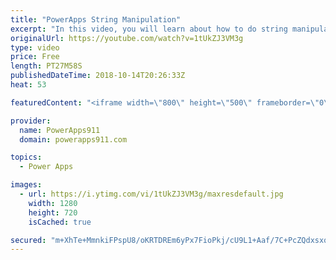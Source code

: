 ```yaml
---
title: "PowerApps String Manipulation"
excerpt: "In this video, you will learn about how to do string manipulation in PowerApps. This core skill helps you when you need to change text that comes from users or data sources to meet your needs. Functions covered include: * Left * Right * Mid * Substitute  * Replace * Find * Len  Check out our upcoming"
originalUrl: https://youtube.com/watch?v=1tUkZJ3VM3g
type: video
price: Free
length: PT27M58S
publishedDateTime: 2018-10-14T20:26:33Z
heat: 53

featuredContent: "<iframe width=\"800\" height=\"500\" frameborder=\"0\" src=\"https://www.youtube.com/embed/1tUkZJ3VM3g\" allow=\"accelerometer; autoplay; encrypted-media; gyroscope; picture-in-picture\" allowfullscreen></iframe>"

provider:
  name: PowerApps911
  domain: powerapps911.com

topics:
  - Power Apps

images:
  - url: https://i.ytimg.com/vi/1tUkZJ3VM3g/maxresdefault.jpg
    width: 1280
    height: 720
    isCached: true

secured: "m+XhTe+MmnkiFPspU8/oKRTDREm6yPx7FioPkj/cU9L1+Aaf/7C+PcZQdxsxqdGsMrHGco8T6tVWZkQqZ84x6RNiTLOFIZaXIraQbAnnqWY/NA+hd1wAGJl7dVPx14dOlDz/Oe6J4CjtteQc3ZDKVgRAADxMLo7t++I5zOV6o7nqFzS2Vim13rYhWxqj88TVZG7vmuQ1BPCMSbLd+o0x66j7w11JSHPhsbmwWIBmjI2gy3ggppZlwoePfYgWE8AUw9tmmlsgvKY+LWW8t3SjEZZApR1bIGmQ6bfoZfjwHYTspi9P2KHUnM5ua/xwz7O+X/3fx3FIY1Ttxtv0/xbEoO+p7WhAHPJ7IRVldTAZ8+q/bQ39tTICai1sERW+evLRa3234ME6hB4Ubo6dIp34sEOlgr8DR3QVpvv/mEJXHKQ=;A0Yj3kVV9j0eyAKQl35a2w=="
---
```


